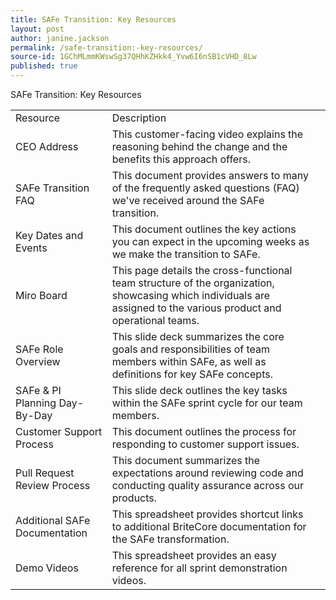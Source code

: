 ```yaml
---
title: SAFe Transition: Key Resources
layout: post
author: janine.jackson
permalink: /safe-transition:-key-resources/
source-id: 1GChMLmmKWswSg37QHhKZHkk4_Yvw6I6nSB1cVHD_8Lw
published: true
---
```

SAFe Transition: Key Resources

<table>
  <tr>
    <td>Resource</td>
    <td>Description</td>
    <td></td>
  </tr>
  <tr>
    <td>CEO Address</td>
    <td>This customer-facing video explains the reasoning behind the change and the benefits this approach offers.</td>
    <td></td>
  </tr>
  <tr>
    <td>SAFe Transition FAQ</td>
    <td>This document provides answers to many of the frequently asked questions (FAQ) we've received around the SAFe transition.</td>
    <td></td>
  </tr>
  <tr>
    <td>Key Dates and Events</td>
    <td>This document outlines the key actions you can expect in the upcoming weeks as we make the transition to SAFe.</td>
    <td></td>
  </tr>
  <tr>
    <td>Miro Board</td>
    <td>This page details the cross-functional team structure of the organization, showcasing which individuals are assigned to the various product and operational teams. </td>
    <td></td>
  </tr>
  <tr>
    <td>SAFe Role Overview</td>
    <td>This slide deck summarizes the core goals and responsibilities of team members within SAFe, as well as definitions for key SAFe concepts.</td>
    <td></td>
  </tr>
  <tr>
    <td>SAFe & PI Planning Day-By-Day</td>
    <td>This slide deck outlines the key tasks within the SAFe sprint cycle for our team members.</td>
    <td></td>
  </tr>
  <tr>
    <td>Customer Support Process</td>
    <td>This document outlines the process for responding to customer support issues. </td>
    <td></td>
  </tr>
  <tr>
    <td>Pull Request Review Process</td>
    <td>This document summarizes the expectations around reviewing code and conducting quality assurance across our products. </td>
    <td></td>
  </tr>
  <tr>
    <td>Additional SAFe Documentation</td>
    <td>This spreadsheet provides shortcut links to additional BriteCore documentation for the SAFe transformation. </td>
    <td></td>
  </tr>
  <tr>
    <td>Demo Videos</td>
    <td>This spreadsheet provides an easy reference for all sprint demonstration videos.</td>
    <td></td>
  </tr>
</table>


